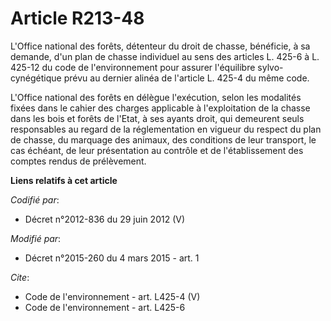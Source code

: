 # Article R213-48

L'Office national des forêts, détenteur du droit de chasse, bénéficie, à sa demande, d'un plan de chasse individuel au sens
des articles L. 425-6 à L. 425-12 du code de l'environnement pour assurer l'équilibre sylvo-cynégétique prévu au dernier
alinéa de l'article L. 425-4 du même code. 

L'Office national des forêts en délègue l'exécution, selon les modalités fixées dans le cahier des charges applicable à
l'exploitation de la chasse dans les bois et forêts de l'Etat, à ses ayants droit, qui demeurent seuls responsables au regard
de la réglementation en vigueur du respect du plan de chasse, du marquage des animaux, des conditions de leur transport, le
cas échéant, de leur présentation au contrôle et de l'établissement des comptes rendus de prélèvement.

**Liens relatifs à cet article**

_Codifié par_:

  - Décret n°2012-836 du 29 juin 2012 (V)

_Modifié par_:

  - Décret n°2015-260 du 4 mars 2015 - art. 1

_Cite_:

  - Code de l'environnement - art. L425-4 (V)
  - Code de l'environnement - art. L425-6
